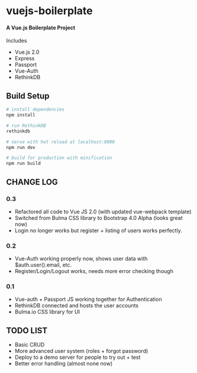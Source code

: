# vuejs-boilerplate

#### A Vue.js Boilerplate Project
Includes
- Vue.js 2.0
- Express
- Passport
- Vue-Auth
- RethinkDB


## Build Setup

``` bash
# install dependencies
npm install

# run RethinkDB
rethinkdb

# serve with hot reload at localhost:8080
npm run dev

# build for production with minification
npm run build
```
## CHANGE LOG
### 0.3
- Refactored all code to Vue JS 2.0 (with updated vue-webpack template)
- Switched from Bulma CSS library to Bootstrap 4.0 Alpha (looks great now)
- Login no longer works but register + listing of users works perfectly.

### 0.2
- Vue-Auth working properly now, shows user data with $auth.user().email, etc.
- Register/Login/Logout works, needs more error checking though

### 0.1
- Vue-auth + Passport JS working together for Authentication
- RethinkDB connected and hosts the user accounts
- Bulma.io CSS library for UI

## TODO LIST
- Basic CRUD
- More advanced user system (roles + forgot password)
- Deploy to a demo server for people to try out + test
- Better error handling (almost none now)
